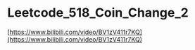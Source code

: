 # Leetcode_518_Coin_Change_2

[https://www.bilibili.com/video/BV1zV411r7KQ](https://www.bilibili.com/video/BV1zV411r7KQ)